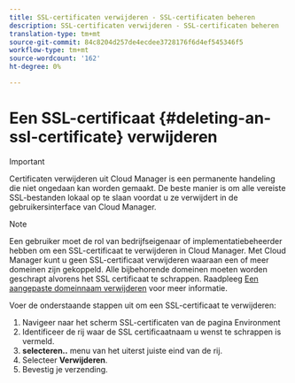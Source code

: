 ```yaml
---
title: SSL-certificaten verwijderen - SSL-certificaten beheren
description: SSL-certificaten verwijderen - SSL-certificaten beheren
translation-type: tm+mt
source-git-commit: 84c8204d257de4ecdee3728176f6d4ef545346f5
workflow-type: tm+mt
source-wordcount: '162'
ht-degree: 0%

---
```



# Een SSL-certificaat {#deleting-an-ssl-certificate} verwijderen

>[!IMPORTANT]
>Certificaten verwijderen uit Cloud Manager is een permanente handeling die niet ongedaan kan worden gemaakt. De beste manier is om alle vereiste SSL-bestanden lokaal op te slaan voordat u ze verwijdert in de gebruikersinterface van Cloud Manager.

>[!NOTE]
>Een gebruiker moet de rol van bedrijfseigenaar of implementatiebeheerder hebben om een SSL-certificaat te verwijderen in Cloud Manager. Met Cloud Manager kunt u geen SSL-certificaat verwijderen waaraan een of meer domeinen zijn gekoppeld.  Alle bijbehorende domeinen moeten worden geschrapt alvorens het SSL certificaat te schrappen. Raadpleeg [Een aangepaste domeinnaam verwijderen](/help/implementing/cloud-manager/custom-domain-names/delete-custom-domain-name.md) voor meer informatie.

Voer de onderstaande stappen uit om een SSL-certificaat te verwijderen:

1. Navigeer naar het scherm SSL-certificaten van de pagina Environment
1. Identificeer de rij waar de SSL certificaatnaam u wenst te schrappen is vermeld.
1. **selecteren..** menu van het uiterst juiste eind van de rij.
1. Selecteer **Verwijderen**.
1. Bevestig je verzending.
